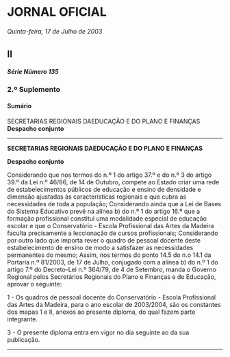 # JORNAL OFICIAL

###### Quinta-feira, 17 de Julho de 2003

## II

##### Série Número 135

### **2.º Suplemento**

#### **Sumário**

SECRETARIAS REGIONAIS DAEDUCAÇÃO E DO PLANO E FINANÇAS
**Despacho conjunto**




---

**SECRETARIAS REGIONAIS DAEDUCAÇÃO E DO PLANO E FINANÇAS**


**Despacho conjunto**


Considerando que nos termos do n.º 1 do artigo 37.º e do n.º 3 do artigo 39.º da Lei n.º 46/86, de 14 de Outubro, compete
ao Estado criar uma rede de estabelecimentos públicos de educação e ensino de densidade e dimensão ajustadas às
características regionais e que cubra as necessidades de toda a população;
Considerando ainda que a Lei de Bases do Sistema Educativo prevê na alínea b) do n.º 1 do artigo 16.º que a formação
profissional constitui uma modalidade especial de educação escolar e que o Conservatório - Escola Profissional das Artes da
Madeira faculta precisamente a leccionação de cursos profissionais;
Considerando por outro lado que importa rever o quadro de pessoal docente deste estabelecimento de ensino de modo a
satisfazer as necessidades permanentes do mesmo;
Assim, nos termos do ponto 14.5 do n.o 14.1 da Portaria n.º 81/2003, de 17 de Julho, conjugado com a alínea b) do n.º 1 do
artigo 7.º do Decreto-Lei n.º 364/79, de 4 de Setembro, manda o Governo Regional pelos Secretários Regionais do Plano e
Finanças e de Educação, aprovar o seguinte:


1 - Os quadros de pessoal docente do Conservatório - Escola Profissional das Artes da Madeira, para o ano escolar de
2003/2004, são os constantes dos mapas 1 e II, anexos ao presente diploma, do qual fazem parte integrante.


3 - O presente diploma entra em vigor no dia seguinte ao da sua publicação.




---
